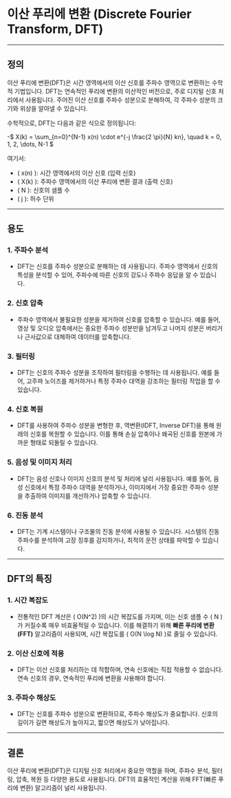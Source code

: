 # 이산 푸리에 변환 (Discrete Fourier Transform, DFT)

---

## 정의
이산 푸리에 변환(DFT)은 시간 영역에서의 이산 신호를 주파수 영역으로 변환하는 수학적 기법입니다. DFT는 연속적인 푸리에 변환의 이산적인 버전으로, 주로 디지털 신호 처리에서 사용됩니다. 주어진 이산 신호를 주파수 성분으로 분해하여, 각 주파수 성분의 크기와 위상을 알아낼 수 있습니다.

수학적으로, DFT는 다음과 같은 식으로 정의됩니다:

-$
X(k) = \sum_{n=0}^{N-1} x(n) \cdot e^{-j \frac{2 \pi}{N} kn}, \quad k = 0, 1, 2, \dots, N-1
$

여기서:
- \( x(n) \): 시간 영역에서의 이산 신호 (입력 신호)
- \( X(k) \): 주파수 영역에서의 이산 푸리에 변환 결과 (출력 신호)
- \( N \): 신호의 샘플 수
- \( j \): 허수 단위

---

## 용도

### 1. 주파수 분석
- DFT는 신호를 주파수 성분으로 분해하는 데 사용됩니다. 주파수 영역에서 신호의 특성을 분석할 수 있어, 주파수에 따른 신호의 강도나 주파수 응답을 알 수 있습니다.
  
### 2. 신호 압축
- 주파수 영역에서 불필요한 성분을 제거하여 신호를 압축할 수 있습니다. 예를 들어, 영상 및 오디오 압축에서는 중요한 주파수 성분만을 남겨두고 나머지 성분은 버리거나 근사값으로 대체하여 데이터를 압축합니다.

### 3. 필터링
- DFT는 신호의 주파수 성분을 조작하여 필터링을 수행하는 데 사용됩니다. 예를 들어, 고주파 노이즈를 제거하거나 특정 주파수 대역을 강조하는 필터링 작업을 할 수 있습니다.

### 4. 신호 복원
- DFT를 사용하여 주파수 성분을 변형한 후, 역변환(IDFT, Inverse DFT)을 통해 원래의 신호를 복원할 수 있습니다. 이를 통해 손실 압축이나 왜곡된 신호를 원본에 가까운 형태로 되돌릴 수 있습니다.

### 5. 음성 및 이미지 처리
- DFT는 음성 신호나 이미지 신호의 분석 및 처리에 널리 사용됩니다. 예를 들어, 음성 신호에서 특정 주파수 대역을 분석하거나, 이미지에서 가장 중요한 주파수 성분을 추출하여 이미지를 개선하거나 압축할 수 있습니다.

### 6. 진동 분석
- DFT는 기계 시스템이나 구조물의 진동 분석에 사용될 수 있습니다. 시스템의 진동 주파수를 분석하여 고장 징후를 감지하거나, 최적의 운전 상태를 파악할 수 있습니다.

---

## DFT의 특징

### 1. 시간 복잡도
- 전통적인 DFT 계산은 \( O(N^2) \)의 시간 복잡도를 가지며, 이는 신호 샘플 수 \( N \)가 커질수록 매우 비효율적일 수 있습니다. 이를 해결하기 위해 **빠른 푸리에 변환(FFT)** 알고리즘이 사용되며, 시간 복잡도를 \( O(N \log N) \)로 줄일 수 있습니다.

### 2. 이산 신호에 적용
- DFT는 이산 신호를 처리하는 데 적합하며, 연속 신호에는 직접 적용할 수 없습니다. 연속 신호의 경우, 연속적인 푸리에 변환을 사용해야 합니다.

### 3. 주파수 해상도
- DFT는 신호를 주파수 성분으로 변환하므로, 주파수 해상도가 중요합니다. 신호의 길이가 길면 해상도가 높아지고, 짧으면 해상도가 낮아집니다.

---

## 결론
이산 푸리에 변환(DFT)은 디지털 신호 처리에서 중요한 역할을 하며, 주파수 분석, 필터링, 압축, 복원 등 다양한 용도로 사용됩니다. DFT의 효율적인 계산을 위해 FFT(빠른 푸리에 변환) 알고리즘이 널리 사용됩니다.
